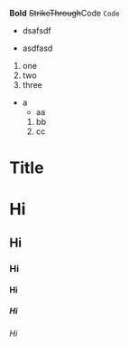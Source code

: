 **Bold**
~~StrikeThrough~~Code
`Code`

- dsafsdf
* asdfasd
1. one
1. two
1. three

* a
    * aa
    1. bb
    2. cc




Title
=======
# Hi
## Hi
### Hi
#### Hi
##### Hi
###### Hi

